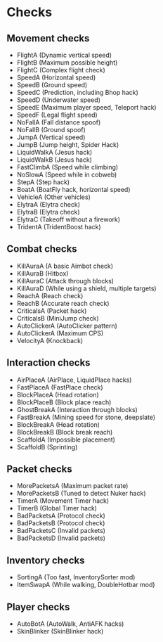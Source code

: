 # Checks

## Movement checks
* FlightA (Dynamic vertical speed)
* FlightB (Maximum possible height)
* FlightC (Complex flight check)
* SpeedA (Horizontal speed)
* SpeedB (Ground speed)
* SpeedC (Prediction, including Bhop hack)
* SpeedD (Underwater speed)
* SpeedE (Maximum player speed, Teleport hack)
* SpeedF (Legal flight speed)
* NoFallA (Fall distance spoof)
* NoFallB (Ground spoof)
* JumpA (Vertical speed)
* JumpB (Jump height, Spider Hack)
* LiquidWalkA (Jesus hack)
* LiquidWalkB (Jesus hack)
* FastClimbA (Speed while climbing)
* NoSlowA (Speed while in cobweb)
* StepA (Step hack)
* BoatA (BoatFly hack, horizontal speed)
* VehicleA (Other vehicles)
* ElytraA (Elytra check)
* ElytraB (Elytra check)
* ElytraC (Takeoff without a firework)
* TridentA (TridentBoost hack)

## Combat checks
* KillAuraA (A basic Aimbot check)
* KillAuraB (Hitbox)
* KillAuraC (Attack through blocks)
* KillAuraD (While using a shield, multiple targets)
* ReachA (Reach check)
* ReachB (Accurate reach check)
* CriticalsA (Packet hack)
* CriticalsB (MiniJump check)
* AutoClickerA (AutoClicker pattern)
* AutoClickerA (Maximum CPS)
* VelocityA (Knockback)

## Interaction checks
* AirPlaceA (AirPlace, LiquidPlace hacks)
* FastPlaceA (FastPlace check)
* BlockPlaceA (Head rotation)
* BlockPlaceB (Block place reach)
* GhostBreakA (Interaction through blocks)
* FastBreakA (Mining speed for stone, deepslate)
* BlockBreakA (Head rotation)
* BlockBreakB (Block break reach)
* ScaffoldA (Impossible placement)
* ScaffoldB (Sprinting)

## Packet checks
* MorePacketsA (Maximum packet rate)
* MorePacketsB (Tuned to detect Nuker hack)
* TimerA (Movement Timer hack)
* TimerB (Global Timer hack)
* BadPacketsA (Protocol check)
* BadPacketsB (Protocol check)
* BadPacketsC (Invalid packets)
* BadPacketsD (Invalid packets)

## Inventory checks
* SortingA (Too fast, InventorySorter mod)
* ItemSwapA (While walking, DoubleHotbar mod)

## Player checks
* AutoBotA (AutoWalk, AntiAFK hacks)
* SkinBlinker (SkinBlinker hack)
